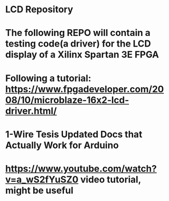 # LCD Repository 
# The following REPO will contain a testing code(a driver) for the LCD display of a Xilinx Spartan 3E FPGA
# Following a tutorial: https://www.fpgadeveloper.com/2008/10/microblaze-16x2-lcd-driver.html/
# 1-Wire Tesis Updated Docs that Actually Work for Arduino
# https://www.youtube.com/watch?v=a_wS2fYuSZ0 video tutorial, might be useful
